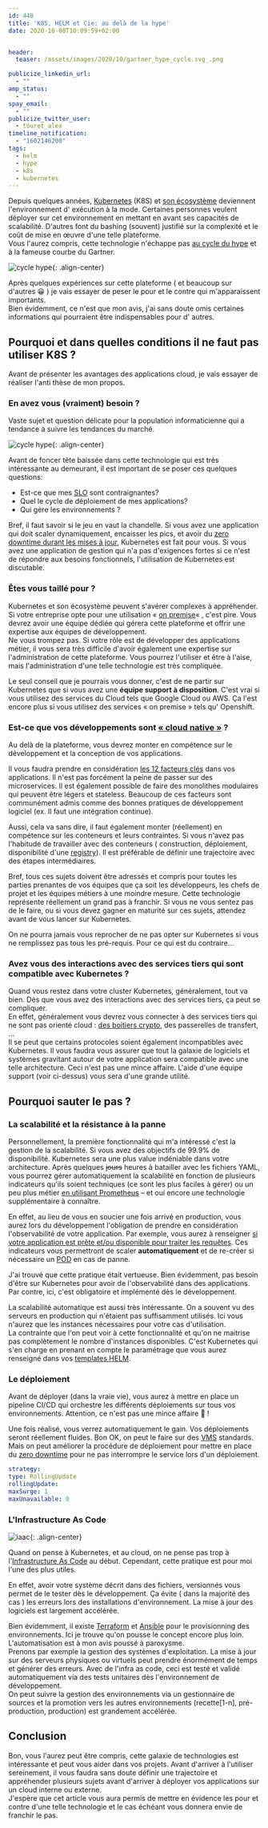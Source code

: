 ```yaml
---
id: 440
title: 'K8S, HELM et Cie: au delà de la hype'
date: 2020-10-08T10:09:59+02:00


header:
  teaser: /assets/images/2020/10/gartner_hype_cycle.svg_.png

publicize_linkedin_url:
  - ""
amp_status:
  - ""
spay_email:
  - ""
publicize_twitter_user:
  - touret_alex
timeline_notification:
  - "1602148200"
tags:
  - helm
  - hype
  - k8s
  - kubernetes
---
```

Depuis quelques années, [Kubernetes](https://kubernetes.io/) (K8S) et [son écosystème](https://www.cncf.io/) deviennent l'environnement d' exécution à la mode. Certaines personnes veulent déployer sur cet environnement en mettant en avant ses capacités de scalabilité. D'autres font du bashing (souvent) justifié sur la complexité et le coût de mise en œuvre d'une telle plateforme.  
Vous l'aurez compris, cette technologie n'échappe pas [au cycle du hype](https://fr.wikipedia.org/wiki/Cycle_du_hype) et à la fameuse courbe du Gartner.

![cycle hype](/assets/images/2020/10/gartner_hype_cycle.svg_.png){: .align-center}

Après quelques expériences sur cette plateforme ( et beaucoup sur d'autres 😀 ) je vais essayer de peser le pour et le contre qui m'apparaissent importants.  
Bien évidemment, ce n'est que mon avis, j'ai sans doute omis certaines informations qui pourraient être indispensables pour d' autres.

## Pourquoi et dans quelles conditions il ne faut pas utiliser K8S ?

Avant de présenter les avantages des applications cloud, je vais essayer de réaliser l'anti thèse de mon propos.

### En avez vous (vraiment) besoin ?

Vaste sujet et question délicate pour la population informaticienne qui a tendance à suivre les tendances du marché. 

![cycle hype](/assets/images/2020/10/aaron-blanco-tejedor-vbe9zj-jhbs-unsplash.png){: .align-center}

Avant de foncer tête baissée dans cette technologie qui est très intéressante au demeurant, il est important de se poser ces quelques questions:

  * Est-ce que mes [SLO](https://fr.wikipedia.org/wiki/Service-level_objectives) sont contraignantes?
  * Quel le cycle de déploiement de mes applications?
  * Qui gère les environnements ?

Bref, il faut savoir si le jeu en vaut la chandelle. Si vous avez une application qui doit scaler dynamiquement, encaisser les pics, et avoir du [zero downtime durant les mises à jour](https://dzone.com/articles/zero-downtime-deployment), Kubernetes est fait pour vous. Si vous avez une application de gestion qui n'a pas d'exigences fortes si ce n'est de répondre aux besoins fonctionnels, l'utilisation de Kubernetes est discutable.

### Êtes vous taillé pour ?

Kubernetes et son écosystème peuvent s'avérer complexes à appréhender. Si votre entreprise opte pour une utilisation « [on premise](https://en.wikipedia.org/wiki/On-premises_software)« , c'est pire. Vous devrez avoir une équipe dédiée qui gérera cette plateforme et offrir une expertise aux équipes de développement.  
Ne vous trompez pas. Si votre rôle est de développer des applications métier, il vous sera très difficile d'avoir également une expertise sur l'administration de cette plateforme. Vous pourrez l'utiliser et être à l'aise, mais l'administration d'une telle technologie est très compliquée.

Le seul conseil que je pourrais vous donner, c'est de ne partir sur Kubernetes que si vous avez une **équipe support à disposition**. C'est vrai si vous utilisez des services du Cloud tels que Google Cloud ou AWS. Ça l'est encore plus si vous utilisez des services « on premise » tels qu' Openshift.

### Est-ce que vos développements sont [« cloud native »](https://www.redhat.com/fr/topics/cloud-native-apps) ?

Au delà de la plateforme, vous devrez monter en compétence sur le développement et la conception de vos applications.

Il vous faudra prendre en considération [les 12 facteurs clés](https://en.wikipedia.org/wiki/Twelve-Factor_App_methodology) dans vos applications. Il n'est pas forcément la peine de passer sur des microservices. Il est également possible de faire des monolithes modulaires qui peuvent être légers et stateless. Beaucoup de ces facteurs sont communément admis comme des bonnes pratiques de développement logiciel (ex. Il faut une intégration continue).  
  
Aussi, cela va sans dire, il faut également monter (réellement) en compétence sur les conteneurs et leurs contraintes. Si vous n'avez pas l'habitude de travailler avec des conteneurs ( construction, déploiement, disponibilité d'une [registry](https://docs.docker.com/registry/)). Il est préférable de définir une trajectoire avec des étapes intermédiaires.  
  
Bref, tous ces sujets doivent être adressés et compris pour toutes les parties prenantes de vos équipes que ça soit les développeurs, les chefs de projet et les équipes métiers à une moindre mesure. Cette technologie représente réellement un grand pas à franchir. Si vous ne vous sentez pas de le faire, ou si vous devez gagner en maturité sur ces sujets, attendez avant de vous lancer sur Kubernetes. 

On ne pourra jamais vous reprocher de ne pas opter sur Kubernetes si vous ne remplissez pas tous les pré-requis. Pour ce qui est du contraire&#8230;

### Avez vous des interactions avec des services tiers qui sont compatible avec Kubernetes ?

Quand vous restez dans votre cluster Kubernetes, généralement, tout va bien. Dès que vous avez des interactions avec des services tiers, ça peut se compliquer.  
En effet, généralement vous devrez vous connecter à des services tiers qui ne sont pas orienté cloud : [des boitiers crypto](https://en.wikipedia.org/wiki/Hardware_security_module), des passerelles de transfert, &#8230;  
Il se peut que certains protocoles soient également incompatibles avec Kubernetes. Il vous faudra vous assurer que tout la galaxie de logiciels et systèmes gravitant autour de votre application sera compatible avec une telle architecture. Ceci n'est pas une mince affaire. L'aide d'une équipe support (voir ci-dessus) vous sera d'une grande utilité.

## Pourquoi sauter le pas ?

### La scalabilité et la résistance à la panne

Personnellement, la première fonctionnalité qui m'a intéressé c'est la gestion de la scalabilité. Si vous avez des objectifs de 99.9% de disponibilité. Kubernetes sera une plus value indéniable dans votre architecture. Après quelques <s>jours</s> heures à batailler avec les fichiers YAML, vous pourrez gérer automatiquement la scalabilité en fonction de plusieurs indicateurs qu'ils soient techniques (ce sont les plus faciles à gérer) ou un peu plus métier [en utilisant Prometheus](https://www.metricfire.com/blog/prometheus-metrics-based-autoscaling-in-kubernetes/) &#8211; et oui encore une technologie supplémentaire à connaître.

En effet, au lieu de vous en soucier une fois arrivé en production, vous aurez lors du développement l'obligation de prendre en considération l'observabilité de votre application. Par exemple, vous aurez à renseigner [si votre application est prête et/ou disponible pour traiter les requêtes](https://kubernetes.io/docs/tasks/configure-pod-container/configure-liveness-readiness-startup-probes/). Ces indicateurs vous permettront de scaler **automatiquement** et de re-créer si nécessaire un [POD](https://kubernetes.io/docs/concepts/workloads/pods/) en cas de panne.

J'ai trouvé que cette pratique était vertueuse. Bien évidemment, pas besoin d'être sur Kubernetes pour avoir de l'observabilité dans des applications. Par contre, ici, c'est obligatoire et implémenté dès le développement.

La scalabilité automatique est aussi très intéressante. On a souvent vu des serveurs en production qui n'étaient pas suffisamment utilisés. Ici vous n'aurez que les instances nécessaires pour votre cas d'utilisation.  
La contrainte que l'on peut voir à cette fonctionnalité et qu'on ne maitrise pas complètement le nombre d'instances disponibles. C'est Kubernetes qui s'en charge en prenant en compte le paramétrage que vous aurez renseigné dans vos [templates HELM](https://helm.sh/docs/chart_best_practices/templates/).

### Le déploiement

Avant de déployer (dans la vraie vie), vous aurez à mettre en place un pipeline CI/CD qui orchestre les différents déploiements sur tous vos environnements. Attention, ce n'est pas une mince affaire 🙂 !

Une fois réalisé, vous verrez automatiquement le gain. Vos déploiements seront réellement fluides. Bon OK, on peut le faire sur des [VMS](https://en.wikipedia.org/wiki/Virtual_machine) standards. Mais on peut améliorer la procédure de déploiement pour mettre en place du [zero downtime](https://dzone.com/articles/zero-downtime-deployment) pour ne pas interrompre le service lors d'un déploiement. 

```yaml
strategy:
type: RollingUpdate
rollingUpdate:
maxSurge: 1
maxUnavailable: 0
```


### L'Infrastructure As Code

![iaac](/assets/images/2020/10/jacek-dylag-nhcpop4a2xo-unsplash.png){: .align-center}

Quand on pense à Kubernetes, et au cloud, on ne pense pas trop à l'[Infrastructure As Code](https://en.wikipedia.org/wiki/Infrastructure_as_code) au début. Cependant, cette pratique est pour moi l'une des plus utiles. 

En effet, avoir votre système décrit dans des fichiers, versionnés vous permet de le tester dès le développement. Ça évite ( dans la majorité des cas ) les erreurs lors des installations d'environnement. La mise à jour des logiciels est largement accélérée. 

Bien évidemment, il existe [Terraform](https://www.terraform.io/) et [Ansible](https://www.ansible.com/) pour le provisionning des environnements. Ici je trouve qu'on pousse le concept encore plus loin. L'automatisation est à mon avis poussé à paroxysme.  
Prenons par exemple la gestion des systèmes d'exploitation. La mise à jour sur des serveurs physiques ou virtuels peut prendre énormément de temps et générer des erreurs. Avec de l'infra as code, ceci est testé et validé automatiquement via des tests unitaires dès l'environnement de développement.  
On peut suivre la gestion des environnements via un gestionnaire de sources et la promotion vers les autres environnements (recette[1-n], pré-production, production) est grandement accélérée.

## Conclusion

Bon, vous l'aurez peut être compris, cette galaxie de technologies est intéressante et peut vous aider dans vos projets. Avant d'arriver à l'utiliser sereinement, il vous faudra sans doute définir une trajectoire et appréhender plusieurs sujets avant d'arriver à déployer vos applications sur un cloud interne ou externe.  
J'espère que cet article vous aura permis de mettre en évidence les pour et contre d'une telle technologie et le cas échéant vous donnera envie de franchir le pas.